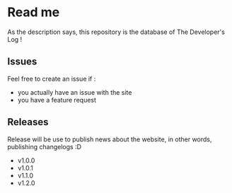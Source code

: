 # Read me

As the description says, this repository is the database of The Developer's Log !

## Issues

Feel free to create an issue if :
  - you actually have an issue with the site
  - you have a feature request 
  
## Releases

Release will be use to publish news about the website, in other words, publishing changelogs :D

- v1.0.0
- v1.0.1
- v1.1.0
- v1.2.0
